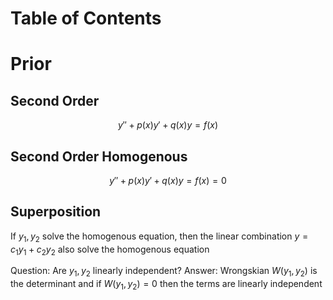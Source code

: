# Table of Contents 

# Prior 
## Second Order
$$y''+p(x)y'+q(x)y = f(x)$$

## Second Order Homogenous
$$y''+p(x)y'+q(x)y = f(x) = 0$$

## Superposition 
If $y_1,y_2$ solve the homogenous equation, then the linear combination $y=c_1y_1 + c_2y_2$ also solve the homogenous equation

Question: Are $y_1, y_2$ linearly independent? 
Answer: Wrongskian $W(y_1,y_2)$ is the determinant and if $W(y_1,y_2) = 0$ then the terms are linearly independent

